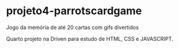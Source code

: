 # projeto4-parrotscardgame

Jogo da memória de até 20 cartas com gifs divertidos 

Quarto projeto na Driven para estudo de HTML, CSS e JAVASCRIPT.
